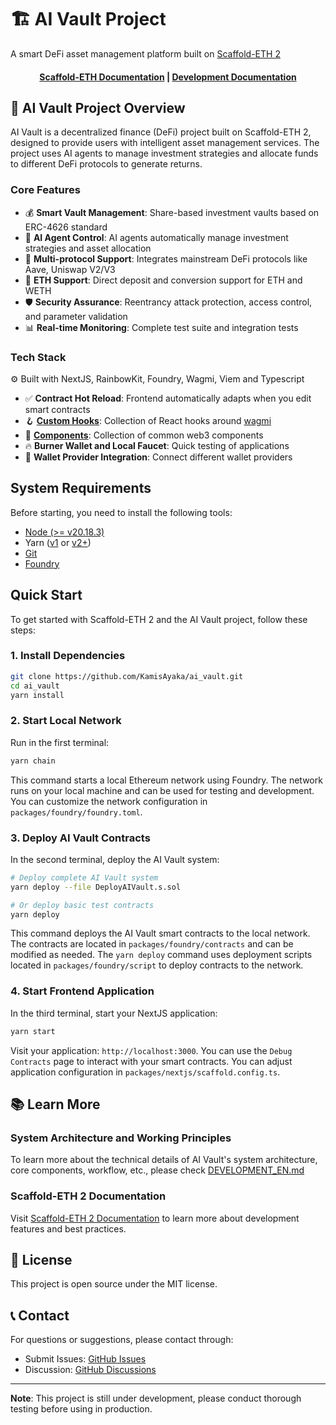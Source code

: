 # 🏗 AI Vault Project

A smart DeFi asset management platform built on [Scaffold-ETH 2](https://scaffoldeth.io)

<h4 align="center">
  <a href="https://docs.scaffoldeth.io">Scaffold-ETH Documentation</a> |
  <a href="DEVELOPMENT_EN.md">Development Documentation</a>
</h4>


## 🚀 AI Vault Project Overview

AI Vault is a decentralized finance (DeFi) project built on Scaffold-ETH 2, designed to provide users with intelligent asset management services. The project uses AI agents to manage investment strategies and allocate funds to different DeFi protocols to generate returns.

### Core Features

- 💰 **Smart Vault Management**: Share-based investment vaults based on ERC-4626 standard
- 🤖 **AI Agent Control**: AI agents automatically manage investment strategies and asset allocation
- 🔄 **Multi-protocol Support**: Integrates mainstream DeFi protocols like Aave, Uniswap V2/V3
- 💎 **ETH Support**: Direct deposit and conversion support for ETH and WETH
- 🛡️ **Security Assurance**: Reentrancy attack protection, access control, and parameter validation
- 📊 **Real-time Monitoring**: Complete test suite and integration tests

### Tech Stack

⚙️ Built with NextJS, RainbowKit, Foundry, Wagmi, Viem and Typescript

- ✅ **Contract Hot Reload**: Frontend automatically adapts when you edit smart contracts
- 🪝 **[Custom Hooks](https://docs.scaffoldeth.io/hooks/)**: Collection of React hooks around [wagmi](https://wagmi.sh/)
- 🧱 [**Components**](https://docs.scaffoldeth.io/components/): Collection of common web3 components
- 🔥 **Burner Wallet and Local Faucet**: Quick testing of applications
- 🔐 **Wallet Provider Integration**: Connect different wallet providers

## System Requirements

Before starting, you need to install the following tools:

- [Node (>= v20.18.3)](https://nodejs.org/en/download/)
- Yarn ([v1](https://classic.yarnpkg.com/en/docs/install/) or [v2+](https://yarnpkg.com/getting-started/install))
- [Git](https://git-scm.com/downloads)
- [Foundry](https://book.getfoundry.sh/getting-started/installation)

## Quick Start

To get started with Scaffold-ETH 2 and the AI Vault project, follow these steps:

### 1. Install Dependencies

```bash
git clone https://github.com/KamisAyaka/ai_vault.git
cd ai_vault
yarn install
```

### 2. Start Local Network

Run in the first terminal:

```bash
yarn chain
```

This command starts a local Ethereum network using Foundry. The network runs on your local machine and can be used for testing and development. You can customize the network configuration in `packages/foundry/foundry.toml`.

### 3. Deploy AI Vault Contracts

In the second terminal, deploy the AI Vault system:

```bash
# Deploy complete AI Vault system
yarn deploy --file DeployAIVault.s.sol

# Or deploy basic test contracts
yarn deploy
```

This command deploys the AI Vault smart contracts to the local network. The contracts are located in `packages/foundry/contracts` and can be modified as needed. The `yarn deploy` command uses deployment scripts located in `packages/foundry/script` to deploy contracts to the network.

### 4. Start Frontend Application

In the third terminal, start your NextJS application:

```bash
yarn start
```


Visit your application: `http://localhost:3000`. You can use the `Debug Contracts` page to interact with your smart contracts. You can adjust application configuration in `packages/nextjs/scaffold.config.ts`.

## 📚 Learn More

### System Architecture and Working Principles

To learn more about the technical details of AI Vault's system architecture, core components, workflow, etc., please check [DEVELOPMENT_EN.md](DEVELOPMENT_EN.md)

### Scaffold-ETH 2 Documentation

Visit [Scaffold-ETH 2 Documentation](https://docs.scaffoldeth.io) to learn more about development features and best practices.

## 📄 License

This project is open source under the MIT license.

## 📞 Contact

For questions or suggestions, please contact through:

- Submit Issues: [GitHub Issues](https://github.com/your-repo/issues)
- Discussion: [GitHub Discussions](https://github.com/your-repo/discussions)

---

**Note**: This project is still under development, please conduct thorough testing before using in production.

